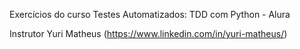 Exercícios do curso Testes Automatizados: TDD com Python - Alura

Instrutor Yuri Matheus (https://www.linkedin.com/in/yuri-matheus/)
